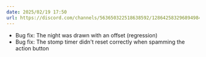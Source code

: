 ```yaml
---
date: 2025/02/19 17:50
url: https://discord.com/channels/563650322518638592/1286425832968949840/1341693285768368212
---
```

- Bug fix: The night was drawn with an offset (regression)
- Bug fix: The stomp timer didn't reset correctly when spamming the action button